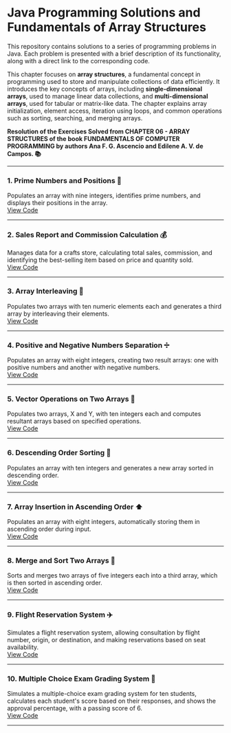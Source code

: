 # **Java Programming Solutions and Fundamentals of Array Structures**

This repository contains solutions to a series of programming problems in Java. Each problem is presented with a brief description of its functionality, along with a direct link to the corresponding code.

This chapter focuses on **array structures**, a fundamental concept in programming used to store and manipulate collections of data efficiently. It introduces the key concepts of arrays, including **single-dimensional arrays**, used to manage linear data collections, and **multi-dimensional arrays**, used for tabular or matrix-like data. The chapter explains array initialization, element access, iteration using loops, and common operations such as sorting, searching, and merging arrays.

**Resolution of the Exercises Solved from CHAPTER 06 - ARRAY STRUCTURES of the book FUNDAMENTALS OF COMPUTER PROGRAMMING by authors Ana F. G. Ascencio and Edilene A. V. de Campos. 📚**

---

### 1. **Prime Numbers and Positions** 🔢  
Populates an array with nine integers, identifies prime numbers, and displays their positions in the array.  
[View Code](https://github.com/MaxwellMaciel/CTI-P4-POO-20242-LISTA03/blob/main/CAP06/Q01/src/br/edu/principal/Principal.java)

---

### 2. **Sales Report and Commission Calculation** 💰  
Manages data for a crafts store, calculating total sales, commission, and identifying the best-selling item based on price and quantity sold.  
[View Code](https://github.com/MaxwellMaciel/CTI-P4-POO-20242-LISTA03/blob/main/CAP06/Q02/src/br/edu/principal/Principal.java)  

---

### 3. **Array Interleaving** 🔀  
Populates two arrays with ten numeric elements each and generates a third array by interleaving their elements.  
[View Code](https://github.com/MaxwellMaciel/CTI-P4-POO-20242-LISTA03/blob/main/CAP06/Q03/src/br/edu/principal/Principal.java)  

---

### 4. **Positive and Negative Numbers Separation** ➗  
Populates an array with eight integers, creating two result arrays: one with positive numbers and another with negative numbers.  
[View Code](https://github.com/MaxwellMaciel/CTI-P4-POO-20242-LISTA03/blob/main/CAP06/Q04/src/br/edu/principal/Principal.java)  

---

### 5. **Vector Operations on Two Arrays** 🧮  
Populates two arrays, X and Y, with ten integers each and computes resultant arrays based on specified operations.  
[View Code](https://github.com/MaxwellMaciel/CTI-P4-POO-20242-LISTA03/blob/main/CAP06/Q05/src/br/edu/principal/Principal.java)  

---

### 6. **Descending Order Sorting** 🔽  
Populates an array with ten integers and generates a new array sorted in descending order.  
[View Code](https://github.com/MaxwellMaciel/CTI-P4-POO-20242-LISTA03/blob/main/CAP06/Q06/src/br/edu/principal/Principal.java)  

---

### 7. **Array Insertion in Ascending Order** ⬆️  
Populates an array with eight integers, automatically storing them in ascending order during input.  
[View Code](https://github.com/MaxwellMaciel/CTI-P4-POO-20242-LISTA03/blob/main/CAP06/Q07/src/br/edu/principal/Principal.java)  

---

### 8. **Merge and Sort Two Arrays** 🔢  
Sorts and merges two arrays of five integers each into a third array, which is then sorted in ascending order.  
[View Code](https://github.com/MaxwellMaciel/CTI-P4-POO-20242-LISTA03/blob/main/CAP06/Q08/src/br/edu/principal/Principal.java)  

---

### 9. **Flight Reservation System** ✈️  
Simulates a flight reservation system, allowing consultation by flight number, origin, or destination, and making reservations based on seat availability.  
[View Code](https://github.com/MaxwellMaciel/CTI-P4-POO-20242-LISTA03/blob/main/CAP06/Q09/src/br/edu/principal/Principal.java)

--- 

### 10. **Multiple Choice Exam Grading System** 📝  
Simulates a multiple-choice exam grading system for ten students, calculates each student's score based on their responses, and shows the approval percentage, with a passing score of 6.  
[View Code](https://github.com/MaxwellMaciel/CTI-P4-POO-20242-LISTA03/blob/main/CAP06/Q10/src/br/edu/principal/Principal.java)

---
